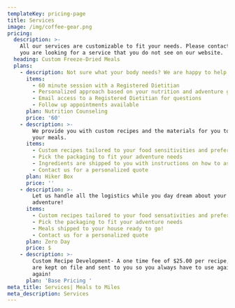 ```yaml
---
templateKey: pricing-page
title: Services
image: /img/coffee-gear.png
pricing:
  description: >-
    All our services are customizable to fit your needs. Please contact us if
    you are looking for a service that you do not see on our website. 
  heading: Custom Freeze-Dried Meals
  plans:
    - description: Not sure what your body needs? We are happy to help!
      items:
        - 60 minute session with a Registered Dietitian
        - Personalized approach based on your nutrition and adventure goals
        - Email access to a Registered Dietitian for questions
        - Follow up appointments available
      plan: Nutrition Counseling
      price: '60'
    - description: >-
        We provide you with custom recipes and the materials for you to assemble
        your meals.
      items:
        - Custom recipes tailored to your food sensitivities and preferences
        - Pick the packaging to fit your adventure needs
        - Ingredients are shipped to you with instructions on how to assemble
        - Contact us for a personalized quote
      plan: Hiker Box
      price: ''
    - description: >-
        Let us handle all the logistics while you day dream about your next
        adventure! 
      items:
        - Custom recipes tailored to your food sensativities and preferences
        - Pick the packaging to fit your adventure needs
        - Meals shipped to your house ready to go!
        - Contact us for a personalized quote
      plan: Zero Day
      price: $
    - description: >-
        Custom Recipe Development- A one time fee of $25.00 per recipe, Recipes
        are kept on file and sent to you so you always have to use again and
        again!
      plan: 'Base Pricing '
meta_title: Services| Meals to Miles
meta_description: Services
---
```


